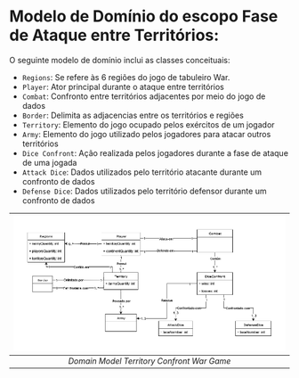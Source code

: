 # Modelo de Domínio do escopo Fase de Ataque entre Territórios:
O seguinte modelo de domínio inclui as classes conceituais:
- `Regions`: Se refere às 6 regiões do jogo de tabuleiro War.
- `Player`: Ator principal durante o ataque entre territórios
- `Combat`: Confronto entre territórios adjacentes por meio do jogo de dados 
- `Border`: Delimita as adjacencias entre os territórios e regiões
- `Territory`: Elemento do jogo ocupado pelos exércitos de um jogador
- `Army`: Elemento do jogo utilizado pelos jogadores para atacar outros territórios 
- `Dice Confront`: Ação realizada pelos jogadores durante a fase de ataque de uma jogada
- `Attack Dice`: Dados utilizados pelo território atacante durante um confronto de dados
- `Defense Dice`: Dados utilizados pelo território defensor durante um confronto de dados


| ![Domain Model Territory Confront War Game](DomainModelTerritoryAttack.png) | 
|:--:| 
| *Domain Model Territory Confront War Game* |